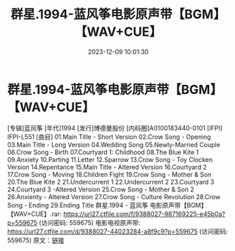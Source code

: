﻿---
title: 群星.1994-蓝风筝电影原声带【BGM】【WAV+CUE】
date: 2023-12-09 10:01:30
categories: WAV车载音乐、镜像
tags: 华语中文
---
# 群星.1994-蓝风筝电影原声带【BGM】【WAV+CUE】

[专辑]蓝风筝
[年代]1994
[发行]博德曼股份
[内码圈]A0100183440-0101
[IFPI] IFPI-L551
[曲目]
01.Main Title - Short Version
02.Crow Song - Opening
03.Main Title - Long Version
04.Wedding Song
05.Newly-Married Couple
06.Crow Song - Birth
07.Courtyard 1: Childhood
08.The Blue Kite 1
09.Anxiety
10.Parting
11.Letter
12.Sparrow
13.Crow Song - Toy Clocken Version
14.Repentance
15.Main Title - Altered Version
16.Courtyard 2
17.Crow Song - Moving
18.Children Fight
19.Crow Song - Mother & Son
20.The Blue Kite 2
21.Undercurrent 1
22.Undercurrent 2
23.Courtyard 3
24.Courtyard 3 -Altered Version
25.Crow Song - Mother & Son 2
26.Anxienty - Altered Version
27.Crow Song - Culture Revolution
28.Crow Song - Ending
29.Ending Title
群星.1994 - 蓝风筝 电影原声带【BGM】【WAV+CUE】.rar: https://url27.ctfile.com/f/9388027-987169225-e45b0a?p=559675
(访问密码: 559675)
电影电视原声带: https://url27.ctfile.com/d/9388027-44023284-a8f9c9?p=559675
(访问密码: 559675)
原文：[链接](https://blog.sina.com.cn/s/blog_1647c7e76010313wx.html)